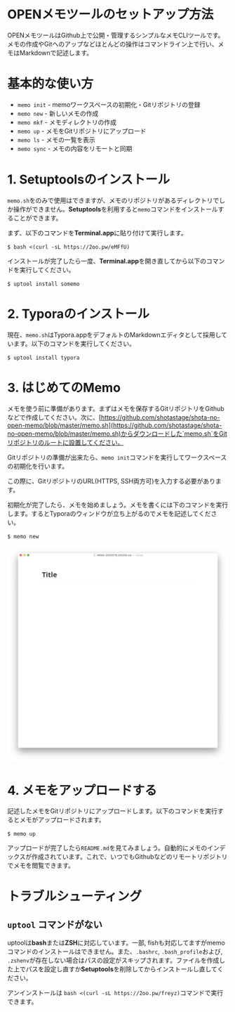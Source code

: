 # OPENメモツールのセットアップ方法

OPENメモツールはGithub上で公開・管理するシンプルなメモCLIツールです。メモの作成やGitへのアップなどほとんどの操作はコマンドライン上で行い、メモはMarkdownで記述します。



# 基本的な使い方



- `memo init`  -  memoワークスペースの初期化・Gitリポジトリの登録
- `memo new`    -  新しいメモの作成
- `memo mkf`    -  メモディレクトリの作成
- `memo up`      -  メモをGitリポジトリにアップロード
- `memo ls`      -  メモの一覧を表示
- `memo sync`  -  メモの内容をリモートと同期



# 1. Setuptoolsのインストール

`memo.sh`をのみで使用はできますが、メモのリポジトリがあるディレクトリでしか操作ができません。**Setuptools**を利用すると`memo`コマンドをインストールすることができます。

まず、以下のコマンドを**Terminal.app**に貼り付けて実行します。

```shell
$ bash <(curl -sL https://2oo.pw/eMFfU)
```

インストールが完了したら一度、**Terminal.app**を開き直してから以下のコマンドを実行してください。

```shell
$ uptool install somemo
```



# 2. Typoraのインストール

現在、`memo.sh`はTypora.appをデフォルトのMarkdownエディタとして採用しています。以下のコマンドを実行してください。

```shell
$ uptool install typora
```



# 3. はじめてのMemo

メモを使う前に準備があります。まずはメモを保存するGitリポジトリをGithubなどで作成してください。次に、[https://github.com/shotastage/shota-no-open-memo/blob/master/memo.sh](https://github.com/shotastage/shota-no-open-memo/blob/master/memo.sh)からダウンロードした`memo.sh`をGitリポジトリのルートに設置してください。

Gitリポジトリの準備が出来たら、`memo init`コマンドを実行してワークスペースの初期化を行います。

この際に、GitリポジトリのURL(HTTPS, SSH両方可)を入力する必要があります。




初期化が完了したら、メモを始めましょう。メモを書くには下のコマンドを実行します。するとTyporaのウィンドウが立ち上がるのでメモを記述してください。

```shell
$ memo new
```

![Screen Shot 2020-01-19 at 20.10.46](./assets/7gh29y89.png)



# 4. メモをアップロードする

記述したメモをGitリポジトリにアップロードします。以下のコマンドを実行するとメモがアップロードされます。

```shell
$ memo up
```



アップロードが完了したら`README.md`を見てみましょう。自動的にメモのインデックスが作成されています。これで、いつでもGithubなどのリモートリポジトリでメモを閲覧できます。



# トラブルシューティング

## `uptool` コマンドがない

uptoolは**bash**または**ZSH**に対応しています。一部, fishも対応してますがmemoコマンドのインストールはできません。また、`.bashrc`, `.bash_profile`および, `.zshenv`が存在しない場合はパスの設定がスキップされます。ファイルを作成した上でパスを設定し直すか**Setuptools**を削除してからインストールし直してください。

アンインストールは `bash <(curl -sL https://2oo.pw/freyz)`コマンドで実行できます。

